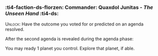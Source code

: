 ### :ti4-faction-ds-florzen: **Commander**: Quaxdol Junitas - _The Unseen Hand_ :ti4-ds:
<span style="font-variant:small-caps;">Unlock</span>: Have the outcome you voted for or predicted on an agenda resolved.

After the second agenda is revealed during the agenda phase:

You may ready 1 planet you control. Explore that planet, if able.
